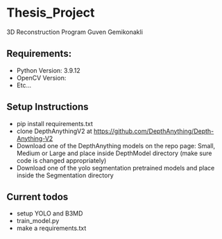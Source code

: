 # Thesis_Project
3D Reconstruction Program
Guven Gemikonakli

## Requirements:
- Python Version: 3.9.12
- OpenCV Version:
- Etc...

## Setup Instructions
- pip install requirements.txt
- clone DepthAnythingV2 at https://github.com/DepthAnything/Depth-Anything-V2
- Download one of the DepthAnything models on the repo page: Small, Medium or Large and place inside DepthModel directory (make sure code is changed appropriately)
- Download one of the yolo segmentation pretrained models and place inside the Segmentation directory

## Current todos
- setup YOLO and B3MD
- train_model.py 
- make a requirements.txt